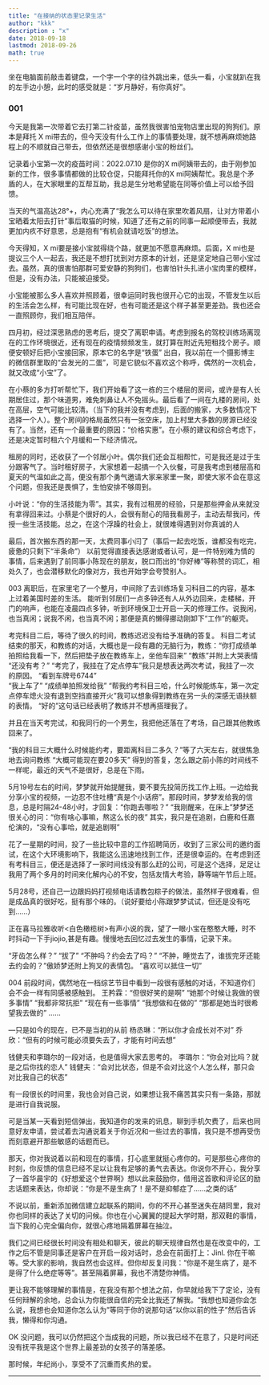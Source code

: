 ```yaml
---
title: "在接纳的状态里记录生活"                         
author: "kkk"  
description : "x"    
date: 2018-09-18        
lastmod: 2018-09-26             
math: true
---
```


坐在电脑面前敲击着键盘，一个字一个字的往外跳出来，低头一看，小宝就趴在我的左手边小憩，此时的感受就是：“岁月静好，有你真好”。
<!--more-->

### 001
今天是我第一次带着它去打第二针疫苗，虽然我很害怕宠物店里出现的狗狗们。原本是拜托 X mi带去的，但今天没有什么工作上的事情要处理，就不想再麻烦她路程上的不顺就自己带去，但依然还是很想感谢小宝的粉丝们。

记录着小宝第一次的疫苗时间：2022.07.10 是你的X mi阿姨带去的，由于刚参加新的工作，很多事情都做的比较仓促，只能拜托你的X mi阿姨帮忙。我总是个矛盾的人，在大家眼里的互帮互助，我总是生分地希望能在同等价值上可以给予回馈。

当天的气温高达28°+，内心充满了“我怎么可以待在家里吹着风扇，让对方带着小宝晒着太阳去打针”事后取猫的时候，知道了还有之前的同事一起顺便带去，我就更加内疚不好意思，总是抱有“有机会就请吃饭”的想法。

今天得知，X mi要是接小宝就得绕个路，就更加不愿意再麻烦。后面，X  mi也是提议三个人一起去，我还是不想打扰到对方原本的计划，还是坚定地自己带小宝过去。虽然，真的很害怕那群可爱安静的狗狗们，也害怕针头扎进小宝肉里的模样，但是，没有办法，只能被迫接受。

小宝能被那么多人喜欢并照顾着，很幸运同时我也很开心它的出现，不管发生以后的生活会怎么样，有可能比现在好，也有可能还是这个样子甚至更差劲。我也还会一直照顾你，我们相互陪伴。



四月初，经过深思熟虑的思考后，提交了离职申请。考虑到报名的驾校训练场离现在的工作环境很近，还有现在的疫情频频发生，就打算在附近先短租找个房子。顺便安顿好后把小宝接回家，原本它的名字是“铁蛋” 出自，我以前在一个摄影博主的微信群里取的“会发光的二蛋”，可是它貌似不喜欢这个称呼，偶然的一次机会，就又改成“小宝”了。

在小蔡的多方打听帮忙下，我们开始看了这一栋的三个楼层的房间，或许是有人长期居住过，那个味道男，难免刺鼻让人不免摇头。最后看了一间在九楼的房间，处在高层，空气可能比较清。（当下的我并没有考虑到，后面的搬家，大多数情况下选择一个人）。整个房间的格局虽然只有一张空床，加上村里大多数的房源已经没有了。当然，还有一个最重要的原因：“价格实惠”。在小蔡的建议和综合考虑下，还是决定暂时租六个月缓和一下经济情况。

租房的同时，还收获了一个邻居小叶。偶尔我们还会互相帮忙，可是我还是过于生分跟客气了。当时租好房子，大家想着一起搞一个入伙餐，可是我考虑到楼层高和夏天的气温如此之高，便没有那个勇气邀请大家来家里一聚，即使大家不会在意这个问题，但我还是畏惧了，生怕安排不够周到。

小叶说：“你的生活技能为零”。其实，我有过租房的经验，只是那些押金从来就没有拿得回来过。小蔡是个很好的人，会很有耐心的陪我看房子，主动去帮我问，传授一些生活技能。总之，在这个浮躁的社会上，就很难得遇到对你真诚的人

最后，首次搬东西的那一天，太费同事小闫了（事后一起去吃饭，谁都没有吃完，疲惫的只剩下“半条命”）
以前觉得直接表达感谢或者认可，是一件特别难为情的事情，后来遇到了前同事小陈现在的朋友，脱口而出的“你好棒”等称赞的词汇，相处久了，也会潜移默化的像对方，我也开始学会夸赞别人。

003
离职后，在家里宅了一个整月，中间除了去训练场复习科目二的内容，基本上过着美国时差的生活。
能听到邻居们一点多钟还有人从外边回来，走楼梯，开门的响声，也能在凌晨四点多钟，听到环境保卫士开启一天的修理工作。说我闲，也当真闲；说我不闲，也当真不闲；那便是真的懒得挪动刚卸下“工作”的躯壳。

考完科目二后，等待了很久的时间，教练迟迟没有给予准确的答复。
科目二考试结束的那天，和教练的对话，大概也是一段有趣的无脑行为，教练：“你打成绩单拍照给我看一下，然后把垫子放在教练车上，坐他车回来”
“教练”并附上大哭表情
“还没有考？”
“考完了，我挂在了定点停车”我只是想表达两次考试，我挂了一次的原因。
“看到车牌号6744”  
“我上车了”
“成绩单拍照发给我”
“帮我约考科目三哈，什么时候能练车，第一次定点停车熄火没有退到空挡直接开火”我可以想象得到教练在另一头的深感无语扶额的表情。
“好的”这句话已经表明了教练并不想再搭理我了。

并且在当天考完试，和我同行的一个男生，我把他还落在了考场，自己跟其他教练回来了。

“我的科目三大概什么时候能约考，要距离科目二多久？”等了六天左右，就很焦急地去询问教练
“大概可能现在要20多天” 得到的答复，怎么跟之前小陈的时间线不一样呢，最近的天气不是很好，总是在下雨。

5月19号左右的时间，梦梦就开始提醒我，要不要先投简历找工作上班。一边给我分享小宝的视频，一边忍不住吐槽“真是个小话痨”。那段时间，梦梦发给我的信息，总是时隔24-48小时，才回复：“你跑去哪啦？”   “我刚醒来，在床上”梦梦还很关心的问：“你有啥心事嘛，熬这么长的夜”  其实，我只是在追剧，白鹿和任嘉伦演的，“没有心事哈，就是追剧啊”

花了一星期的时间，投了一些比较中意的工作招聘简历，收到了三家公司的邀约面试，在这个大环境影响下，我能这么迅速地找到工作，还是很幸运的。在考虑到还有考科目三，便还是选择了一家时间线没有那么赶的公司，可是这个选择，足足让我用了两个多月的时间来化解内心的不安，包括友情大考验，静等端午节后上班。

5月28号，还自己一边跟妈妈打视频电话请教包粽子的做法，虽然样子很难看，但是成品真的很好吃，挺有那个味的。（说好要给小陈跟梦梦试试，但还是没有吃到……）

正在喜马拉雅收听<白色橄榄树>有声小说的我，望了一眼小宝在憨憨大睡，时不时抖动一下手jiojio,甚是有趣。慢慢地去回忆过去发生的事情，记录下来。

“牙齿怎么样？”
“拔了”
“不肿吗？约会去了吗？”
“不肿，睡觉去了，谁拔完牙还能去约会的？”傲娇梦还附上狗叉的表情包。
“喜欢可以抵住一切”

004
前段时间，偶然地在一档综艺节目中看到一段很有感触的对话，不知道你们会不会一样有同感被感触到。
王矜霖：“但很好笑的是啊”
“她那个时候让我做的很多事情”
“我都非常抗拒”
“现在有一些事情”
“我想做和在做的”
“那都是她当时很希望我去做的”
……

—只是如今的现在，已不是当初的从前
杨丞琳：“所以你才会成长对不对”
乔欣：“但有的时候可能必须要失去了，才能有时间去想”

钱健夫和李璐尔的一段对话，也是值得大家去思考的。
李璐尔：“你会对比吗？就是之后你找的恋人”
钱健夫：“会对比状态，但是不会对比这个人怎么样，那只会对比我自己的状态”

有一段很长的时间里，我也会对自己说，如果想让我不痛苦其实只有一条路，那就是进行自我说服。

可是当某一天看到短信弹出，我知道你的发来的讯息，聊到手机欠费了，后来也同意好友申请，尝试着去沟通说着关于你近况和一些过去的事情，我只是不想再受伤而刻意避开那些敏感的话题而已。

那天，你对我说着以前和现在的事情，打心底里就挺心疼你的。可是那些心疼你的时刻，你反馈的信息已经不足以让我有足够的勇气去表达。你说你不开心，我分享了一首华晨宇的《好想爱这个世界啊》想以此来鼓励你，借用这首歌和评论区的励志话题来表达，你却说：“你是不是生病了！是不是抑郁症了……之类的话”

不说以前，重新添加微信建立起联系的期间，你的不开心甚至迷失在胡同里，我对你也同样的表达了关切的问候。你也在小心翼翼的提起大学时期，那双鞋的事情，当下我的心完全偏向你，就很心疼地隔着屏幕在抽泣。

我们之间已经很长时间没有相处和聊天，彼此的聊天规律自然也是在改变中的，工作之后不管是同事还是客户在开启一段对话时，总会在前面打上：Jinl. 你在干嘛等。受大家的影响，我自然也会这样。但你却反复问我：“你是不是生病了，是不是得了什么绝症等等”。甚至隔着屏幕，我也不清楚你神情。

更让我不能够理解的事情是，在我没有那个想法之前，你早就给我下了定论，没有任何辩解的余地，总会认为你能很自信的完全比我还了解我。“我想也知道你会怎么说，我想也会知道你怎么认为”等同于你的说那句话“以你以前的性子”然后告诉我，懒得和你沟通。

OK 没问题，我可以仍然把这个当成我的问题，所以我已经不在意了，只是时间还没有抚平我是这个世界上最差劲的女孩子的落差感。

那时候，年纪尚小，享受不了沉重而炙热的爱。


---